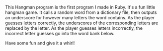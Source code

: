 This Hangman program is the first program I made in Ruby.
It's a fun little hangman game.
It calls a random word from a dictionary file, then outputs an underscore for however many letters the word contains.
As the player guesses letters correctly, the underscores of the corresponding letters are replaced by the letter.
As the player guesses letters incorrectly, the incorrect letter guesses go into the word bank below.

Have some fun and give it a whirl!